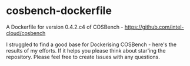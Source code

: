 # cosbench-dockerfile
A Dockerfile for version 0.4.2.c4 of COSBench - https://github.com/intel-cloud/cosbench

I struggled to find a good base for Dockerising COSBench - here's the results of my efforts. If it helps you please think about star'ing the repository. Please feel free to create Issues with any questions.
